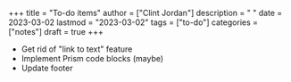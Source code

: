 +++
title = "To-do items"
author = ["Clint Jordan"]
description = " "
date = 2023-03-02
lastmod = "2023-03-02"
tags = ["to-do"]
categories = ["notes"]
draft = true
+++

* Get rid of "link to text" feature
* Implement Prism code blocks (maybe)
* Update footer
